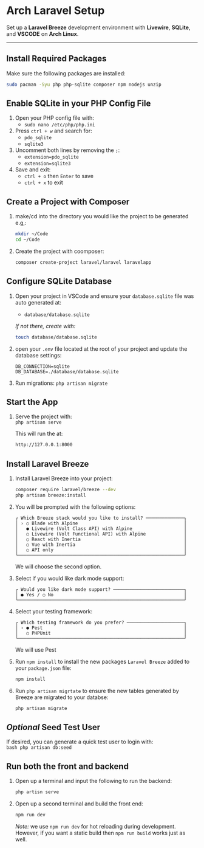 # Arch Laravel Setup

Set up a **Laravel Breeze** development environment with **Livewire**, **SQLite**, and **VSCODE** on **Arch Linux**.

---

## Install Required Packages

Make sure the following packages are installed:
```bash
sudo pacman -Syu php php-sqlite composer npm nodejs unzip
```
## Enable SQLite in your PHP Config File
1. Open your PHP config file with:  
    - `sudo nano /etc/php/php.ini`
2. Press `ctrl + w` and search for:  
    - `pdo_sqlite`
    -  `sqlite3`
3. Uncomment both lines by removing the `;`:  
    - `extension=pdo_sqlite`  
    - `extension=sqlite3`
4. Save and exit:
    - `ctrl + o` then `Enter` to save
    - `ctrl + x` to exit
## Create a Project with Composer
1. make/cd into the directory you would like the project to be generated e.g,:
    ```bash
    mkdir ~/Code  
    cd ~/Code
    ```  
2. Create the project with coomposer:  
    ```bash
    composer create-project laravel/laravel laravelapp
    ```
## Configure SQLite Database
1. Open your project in VSCode and ensure your `database.sqlite` file was auto generated at:  
    - `database/database.sqlite`
      
    *If not there, create with:*
    ```bash
    touch database/database.sqlite
    ```
2. open your `.env` file located at the root of your project and update the database settings:
     ```
     DB_CONNECTION=sqlite
     DB_DATABASE=./database/database.sqlite
     ```
3. Run migrations:
     `php artisan migrate`
## Start the App
1. Serve the project with:  
     `php artisan serve`
   
      This will run the at:
   
     ```bash
     http://127.0.0.1:8000
     ```
## Install Laravel Breeze
1. Install Laravel Breeze into your project:
     ```bash
     composer require laravel/breeze --dev
     php artisan breeze:install
     ```
     
2. You will be prompted with the following options:
     ```
   ┌ Which Breeze stack would you like to install? ──────────────┐
   │ › ○ Blade with Alpine                                       │
   │   ● Livewire (Volt Class API) with Alpine                   │
   │   ○ Livewire (Volt Functional API) with Alpine              │
   │   ○ React with Inertia                                      │
   │   ○ Vue with Inertia                                        │
   │   ○ API only                                                │
   └─────────────────────────────────────────────────────────────┘
     ```
   We will choose the second option.
   
4. Select if you would like dark mode support:
     ```
     ┌ Would you like dark mode support? ──────────────────────────┐
     │ ● Yes / ○ No                                                │
     └─────────────────────────────────────────────────────────────┘
     ```
     
5. Select your testing framework:
     ```
     ┌ Which testing framework do you prefer? ─────────────────────┐
     │ › ● Pest                                                    │
     │   ○ PHPUnit                                                 │
     └─────────────────────────────────────────────────────────────┘
     ```
     We will use Pest
   
6. Run `npm install` to install the new packages `Laravel Breeze` added to your `package.json` file:
     ```bash
     npm install
     ```
7. Run `php artisan migrtate` to ensure the new tables generated by Breeze are migrated to your databse:
     ```bash
     php artisan migrate
     ```
## *Optional* Seed Test User
If desired, you can generate a quick test user to login with:  
    ```bash
    php artisan db:seed
    ```
## Run both the front and backend
1. Open up a terminal and input the following to run the backend:
     ```bash
     php artisn serve
     ```
2. Open up a second terminal and build the front end:
     ```bash
     npm run dev
     ```
     *Note:* we use `npm run dev` for hot reloading during development. However, if you want a static build then `npm run build` works just as well.
